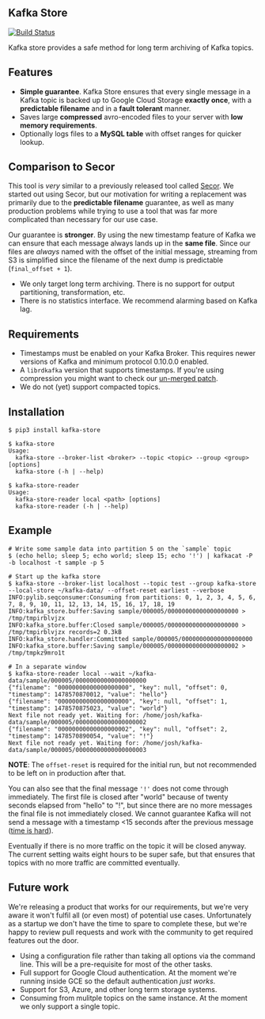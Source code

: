 ## Kafka Store

[![Build Status](https://travis-ci.org/smyte/kafka_store.svg?branch=master)](https://travis-ci.org/smyte/kafka_store)

Kafka store provides a safe method for long term archiving of Kafka topics.

## Features

* **Simple guarantee**. Kafka Store ensures that every single message in a Kafka topic is backed up to Google Cloud Storage **exactly once**, with a **predictable filename** and in a **fault tolerant** manner.
* Saves large **compressed** avro-encoded files to your server with **low memory requirements**.
* Optionally logs files to a **MySQL table** with offset ranges for quicker lookup.

## Comparison to Secor

This tool is *very* similar to a previously released tool called [Secor](https://github.com/pinterest/secor). We started out using Secor, but our motivation for writing a replacement was primarily due to the **predictable filename** guarantee, as well as many production problems while trying to use a tool that was far more complicated than necessary for our use case.

Our guarantee is **stronger**. By using the new timestamp feature of Kafka we can ensure that each message always lands up in the **same file**. Since our files are *always* named with the offset of the initial message, streaming from S3 is simplified since the filename of the next dump is predictable (`final_offset + 1`).


* We only target long term archiving. There is no support for output partitioning, transformation, etc.
* There is no statistics interface. We recommend alarming based on Kafka lag.

## Requirements

* Timestamps must be enabled on your Kafka Broker. This requires newer versions of Kafka and minimum protocol 0.10.0.0 enabled.
* A `librdkafka` version that supports timestamps. If you're using compression you might want to check our [un-merged patch](https://github.com/edenhill/librdkafka/pull/858).
* We do not (yet) support compacted topics.

## Installation

```
$ pip3 install kafka-store

$ kafka-store
Usage:
  kafka-store --broker-list <broker> --topic <topic> --group <group> [options]
  kafka-store (-h | --help)

$ kafka-store-reader
Usage:
  kafka-store-reader local <path> [options]
  kafka-store-reader (-h | --help)
```

## Example

```
# Write some sample data into partition 5 on the `sample` topic
$ (echo hello; sleep 5; echo world; sleep 15; echo '!') | kafkacat -P -b localhost -t sample -p 5

# Start up the kafka store
$ kafka-store --broker-list localhost --topic test --group kafka-store --local-store ~/kafka-data/ --offset-reset earliest --verbose
INFO:pylib.seqconsumer:Consuming from partitions: 0, 1, 2, 3, 4, 5, 6, 7, 8, 9, 10, 11, 12, 13, 14, 15, 16, 17, 18, 19
INFO:kafka_store.buffer:Saving sample/000005/00000000000000000000 > /tmp/tmpirblvjzx
INFO:kafka_store.buffer:Closed sample/000005/00000000000000000000 > /tmp/tmpirblvjzx records=2 0.3kB
INFO:kafka_store.handler:Committed sample/000005/00000000000000000000
INFO:kafka_store.buffer:Saving sample/000005/00000000000000000002 > /tmp/tmpkz9mro1t

# In a separate window
$ kafka-store-reader local --wait ~/kafka-data/sample/000005/00000000000000000000
{"filename": "00000000000000000000", "key": null, "offset": 0, "timestamp": 1478570870012, "value": "hello"}
{"filename": "00000000000000000000", "key": null, "offset": 1, "timestamp": 1478570875023, "value": "world"}
Next file not ready yet. Waiting for: /home/josh/kafka-data/sample/000005/00000000000000000002
{"filename": "00000000000000000002", "key": null, "offset": 2, "timestamp": 1478570890054, "value": "!"}
Next file not ready yet. Waiting for: /home/josh/kafka-data/sample/000005/00000000000000000003

```

**NOTE**: The `offset-reset` is required for the initial run, but not recommended to be left on in production after that.

You can also see that the final message `'!'` does not come through immediately. The first file is closed after "world" because of twenty seconds elapsed from "hello" to "!", but since there are no more messages the final file is not immediately closed. We cannot guarantee Kafka will not send a message with a timestamp <15 seconds after the previous message ([time is hard](http://infiniteundo.com/post/25326999628/falsehoods-programmers-believe-about-time)).

Eventually if there is no more traffic on the topic it will be closed anyway. The current setting waits eight hours to be super safe, but that ensures that topics with no more traffic are committed eventually.

## Future work

We're releasing a product that works for our requirements, but we're very aware it won't fulfil all (or even most) of potential use cases. Unfortunately as a startup we don't have the time to spare to complete these, but we're happy to review pull requests and work with the community to get required features out the door.

* Using a configuration file rather than taking all options via the command line. This will be a pre-requisite for most of the other tasks.
* Full support for Google Cloud authentication. At the moment we're running inside GCE so the default authentication *just works*.
* Support for S3, Azure, and other long term storage systems.
* Consuming from mulitple topics on the same instance. At the moment we only support a single topic.
